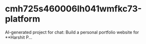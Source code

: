 # cmh725s460006lh041wmfkc73-platform
AI-generated project for chat: Build a personal portfolio website for **Harshit P...
